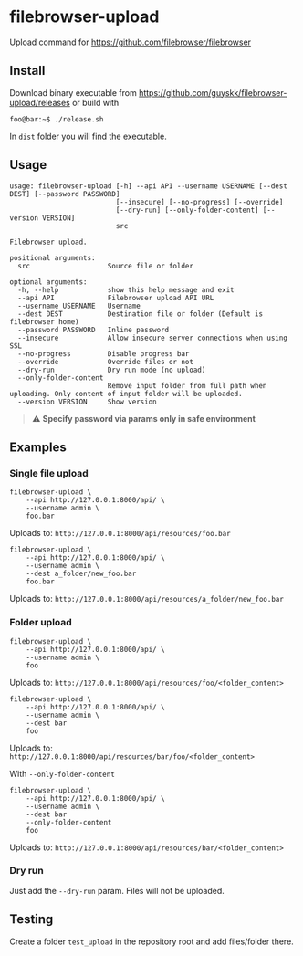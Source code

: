 # filebrowser-upload

Upload command for <https://github.com/filebrowser/filebrowser>

## Install

Download binary executable from <https://github.com/guyskk/filebrowser-upload/releases> or build with

```console
foo@bar:~$ ./release.sh
```

In ```dist``` folder you will find the executable.

## Usage

```console
usage: filebrowser-upload [-h] --api API --username USERNAME [--dest DEST] [--password PASSWORD] 
                          [--insecure] [--no-progress] [--override]
                          [--dry-run] [--only-folder-content] [--version VERSION]
                          src

Filebrowser upload.

positional arguments:
  src                   Source file or folder

optional arguments:
  -h, --help            show this help message and exit
  --api API             Filebrowser upload API URL
  --username USERNAME   Username
  --dest DEST           Destination file or folder (Default is filebrowser home)
  --password PASSWORD   Inline password
  --insecure            Allow insecure server connections when using SSL
  --no-progress         Disable progress bar
  --override            Override files or not
  --dry-run             Dry run mode (no upload)
  --only-folder-content
                        Remove input folder from full path when uploading. Only content of input folder will be uploaded.
  --version VERSION     Show version
```

> :warning: **Specify password via params only in safe environment**

## Examples

### Single file upload

```console
filebrowser-upload \
    --api http://127.0.0.1:8000/api/ \
    --username admin \
    foo.bar
```

Uploads to: ```http://127.0.0.1:8000/api/resources/foo.bar```

```console
filebrowser-upload \
    --api http://127.0.0.1:8000/api/ \
    --username admin \
    --dest a_folder/new_foo.bar
    foo.bar
```

Uploads to: ```http://127.0.0.1:8000/api/resources/a_folder/new_foo.bar```

### Folder upload

```console
filebrowser-upload \
    --api http://127.0.0.1:8000/api/ \
    --username admin \
    foo
```

Uploads to: ```http://127.0.0.1:8000/api/resources/foo/<folder_content>```

```console
filebrowser-upload \
    --api http://127.0.0.1:8000/api/ \
    --username admin \
    --dest bar
    foo
```

Uploads to: ```http://127.0.0.1:8000/api/resources/bar/foo/<folder_content>```

With ```--only-folder-content```

```console
filebrowser-upload \
    --api http://127.0.0.1:8000/api/ \
    --username admin \
    --dest bar
    --only-folder-content
    foo
```

Uploads to: ```http://127.0.0.1:8000/api/resources/bar/<folder_content>```

### Dry run

Just add the ```--dry-run``` param. Files will not be uploaded.

## Testing

Create a folder ```test_upload``` in the repository root and add files/folder there.

